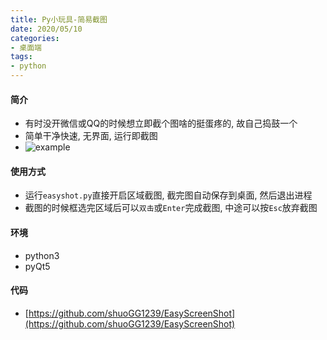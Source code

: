 ```yaml
---
title: Py小玩具-简易截图
date: 2020/05/10
categories: 
- 桌面端
tags:
- python
---
```

#### 简介
* 有时没开微信或QQ的时候想立即截个图啥的挺蛋疼的, 故自己捣鼓一个
* 简单干净快速, 无界面, 运行即截图
* ![example](/images/example_easyshot.jpg)

#### 使用方式
* 运行`easyshot.py`直接开启区域截图, 截完图自动保存到桌面, 然后退出进程
* 截图的时候框选完区域后可以`双击`或`Enter`完成截图, 中途可以按`Esc`放弃截图

#### 环境
* python3
* pyQt5

#### 代码
* [https://github.com/shuoGG1239/EasyScreenShot](https://github.com/shuoGG1239/EasyScreenShot)